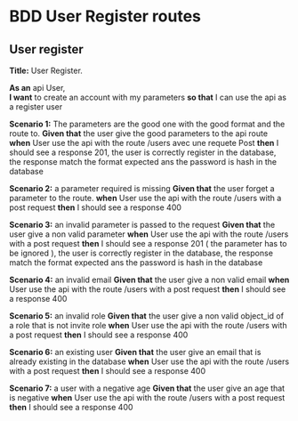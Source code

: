 # BDD User Register routes

## User register

**Title:** User Register.  

**As an** api User,  
**I want** to create an account with my parameters
**so that** I can use the api as a register user

**Scenario 1:** The parameters are the good one with the good format and the route to.
**Given that** the user give the good parameters to the api route
**when** User use the api with the route /users avec une requete Post
**then** I should see a response 201, the user is correctly register in the database, the response match the format expected ans the password is hash in the database

**Scenario 2:** a parameter required is missing
**Given that** the user forget a parameter to the route.
**when** User use the api with the route /users with a post request
**then** I should see a response 400

**Scenario 3:** an invalid parameter is passed to the request
**Given that** the user give a non valid parameter
**when** User use the api with the route /users with a post request
**then** I should see a response 201 ( the parameter has to be ignored ), the user is correctly register in the database, the response match the format expected ans the password is hash in the database

**Scenario 4:** an invalid email
**Given that** the user give a non valid email
**when** User use the api with the route /users with a post request
**then** I should see a response 400

**Scenario 5:** an invalid role
**Given that** the user give a non valid object_id of a role that is not invite role
**when** User use the api with the route /users with a post request
**then** I should see a response 400

**Scenario 6:** an existing user 
**Given that** the user give an email that is already existing in the database
**when** User use the api with the route /users with a post request
**then** I should see a response 400

**Scenario 7:** a user with a negative age 
**Given that** the user give an age that is negative
**when** User use the api with the route /users with a post request
**then** I should see a response 400